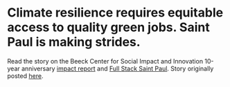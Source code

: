 # Climate resilience requires equitable access to quality green jobs. Saint Paul is making strides.
Read the story on the Beeck Center for Social Impact and Innovation 10-year anniversary [impact report](https://beeckcenter.georgetown.edu/saint-paul-climate-resilience-equity-green-jobs/) and [Full Stack Saint Paul](https://fullstacksaintpaul.com/climate-resilience-requires-equitable-access-to-quality-green-jobs-saint-paul-is-making-strides/). Story originally posted [here](https://www.elhamyali.com/saint-paul-data-story/).
